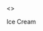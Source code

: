 <html>
	<head>
	<h1><title> My Favorite Food</title></h1>
	</head>

<body> 
	<><p>Ice Cream	</p></h3>

</body>

</html>
